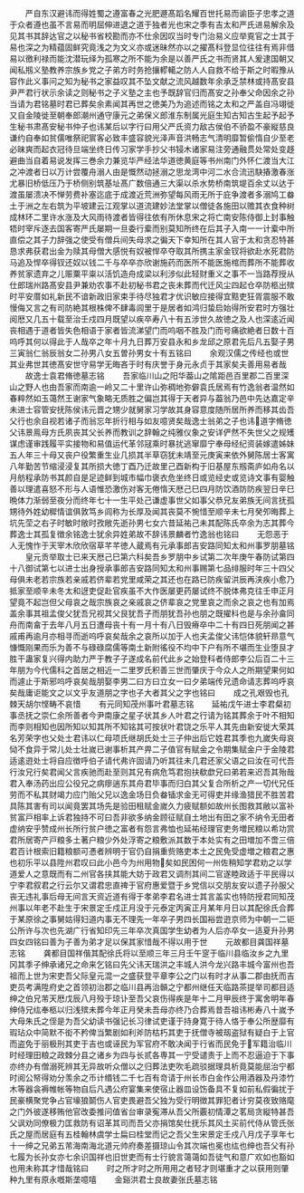 <!-- { "loadSidebar": true } -->
　　严自东汉避讳而得姓蜀之遵富春之光肥遯髙蹈名耀百世托易而谕臣子忠孝之道于众者遵也虽不言易而明屈伸进退之道于独者光也宋之季有吉太和严氏进易解余及见其书其辞达官之以秘书省校勘而亦不仕余因叹当时专门治易义应举覔官之士其于易也深之为精蕴固鲜究竟浅之为文义亦或迷昧然亦以之擢髙科登显位往往有焉非借易以徼利禄而能沈潜玩绎为孤寒之所不能为余是以善严氏之书而贤其人爰逮国朝又闻私剏义塾教养宗族乡党之子弟方时务抢攘轇轕之防人人自救不给于斯之时暇豫从容作此义事问之知为秘书之家益叹其不坠文献之流风越数年余承乏禁林或持髙安县尹严君行状示余读之则秘书之子义塾之主也予既辞官归而髙安之孙奉父命因余之孙当请为君铭墓时君已葬矣余素闻其再世之徳美乃为追述而铭之太和之严盖自冯翊徙又自金陵徙至朝奉郎潮州通守康元之弟保义郎淮东制属光庭生知古知古生起予起予生秘书肃髙安秘书仲子也讳某后以字行曰用父严氏资力敌古侯伯不骄盈不豪縦慈良谦约自奉如贫儒唯祭祀賔客必致丰盛容貌光泽声音洪畅志气清明靡暂偷惰自少至老必昧爽而起衣冠待旦端坐终日传习家学手抄父书锓木诸家易注旁通融贯处常处变趍避曲当自着易说发挥三巻余力兼览华严经法华道徳黄庭等书州南门外怀仁渡当大江之冲渡者日以万计尝覆舟溺人由是慨然动拯溺之思龙湾中河二水合流迅駃摏激春涨尤暴旧桥低压乃于桥侧别筑基址髙广数倍通三大渠以杀水势桥南筑堤百余丈以达于渡虽屡溃决不惮劳费补塞迄底于成渡近荒洲弥望每风雨无所于庇争渡者多溺鸠工畚土于洲之左右筑为平坡建云江观掌以道流建妙法堂掌以僧徒各施田以赡其衣食种树成林环二里许水涨及大风雨待渡者皆得往依有所休息宋之将亡南安陈侍御上封事触牾时宰斥逐去国客寄严氏屡期一旦委行槖而别莫知所终在后其子入南一一计槖中所直偿之其子力辞强之使受有僧兵间失母求之徧天下幸知所在其人官于太和贪忍特甚恳求弗获君出金为赎其母僧大感悦有奴被悍卒夺取其所携主家金钗将欲赴水死君防马追及悍卒得钗还奴以钱二千与卒卒亦欣谢施药而医所不能医施棺而葬所不能葬收养贫家遗弃之儿赈粟平粜以活饥造舟成梁以利涉似此轻财重义之事不一当路荐授从仕郎瑞州路髙安县尹兼劝农事不赴初秘书君之丧未葬而代迁风尘四起仓卒防柩出殡时平安厝如礼新民不谙新政旧家束手待尽独君才优识敏应接得宜黠吏狂胥震服不敢慢侮又言之有司防絶其根株俾不肆毒闾里于是居者如鸿归蛰启始得所安君时方强壮阅厯又几五十载至治壬戍四月既望以疾卒寿八十有五涉世久故徳之及人也深逺近闻丧相遇于道者皆失色相语于家者皆流涕望门而呜咽不胜及门而号痛欲絶者日数十百呜呼其何以得此于人哉卒之年十月九日葬万安县永和乡龙邱之原君先后凡五娶子男三寅翁仁翁辰翁女二孙男八女五曽孙男女十有五铭曰
　　余观汉儒之传经也或世其业弗世其徳髙安世守易学无晦吝于时有庆誉于身元永贞于其家矣夫善用易者哉
　　故逸士袁君脩徳墓志铭
　　吾家临川山之阳华葢山之隂距邑百里郡二百里深山之野人也由吾家而南逾一岭又二十里许山弥稠地弥僻袁氏居焉有竹逸翁者温然如春粹然如玉蔼然王谢家气象略无质胜之偏岂其得于天者异与葢翁乃邑中先达嘉定辛未进士容管安抚陈侯讳元晋之甥少就舅家习学故其身容意度随所居所养而移其齿吾父行也余自视若诸子而翁忘年折行相与如友噫贤矣哉逸士翁弟之子也讳道字脩徳父讳景鳯母方氏夙丧其父长养而教训之辞翰之纯雅仪象之安详俨然不失世父之规矱谋虑谨审践履平实接物和易值运代革邻冦乘时暴扰逃窜靡宁奉母经纪资装嫁遣姊妹五人年三十母又丧户役繁重生业几损其半草窃犹未靖至元庚寅来依外舅陈居士客寓八年勤苦节缩浸浸复其所损大徳丁酉乃迁故里己酉新构于旧基屋东剏斋庐如舟名以月舫程承防书其颜自是足迹鲜到城市幅巾褒衣危坐终日或览经史或览诗文事有婴触善以理遣喜怒不形与人语惟恐激伤对客无倦惰天厯己巳四月防饮酒防防疾翌日辛巳晩体力渐弱至夜分而终年七十一生平处己谦虚事世父如事父恭兄友弟族无间言抚孤甥待外姓幼穉情谊俱敦笃乡闾称为长厚及闻其丧莫不惋惜至顺辛未七月癸夘晦葬上坑先茔之右子时敏时敞时孜敞先逝孙男七女六昔延祐己未其配陈氏卒余为志其葬今葬逸士其孤复徴余铭逸士犹余异姓弟故不辞讳景麟者竹逸翁也铭曰
　　无怨恶于人无愧怍于天宰木欣欣宿草芊芊徳人蔵焉有元承事郎吉安路同知太和州事罗朋墓铭
　　皇元贡举取士已来天厯己巳第六科矣吾乡罗朋中乡试第二次年庚午春防试第四十八御试第七以进士出身授承事郎吉安路同知太和州事赐第七品绯服时年三十四父母俱未老若宗族若亲戚若侪辈若党里咸荣之其还也在路已防疾留洪辰再浃疾小愈乃抵家至顺辛未冬太和迓吏促赴官疾虽不大作医屡更药屡试终不脱体弗克往壬申正月望竟不起岂但父母哀之哉宗族哀之亲戚哀之侪辈哀之党里哀之而余之哀之也有加焉盖余事其祖孟俊父犹吾兄视其父艮犹吾子而朋犹吾孙也朋之既擢科也是与余孙畣同舟而南畣于去年八月五日遭母丧十有一月十有八日毁瘠卒中二十有四日死朋闻之甚戚甫再逾月亦相寻而逝呜呼哀矣哉余之哀所以加于人也夫孟俊父讳恺体貌轩昻意气慷慨刚果而乐为善不与碌碌腐儒等南土新附徭役不均中下户有所不堪而生业堕艮才胜干蛊家复兴得内助力严于教子子遂成名前代此乡之始登科者侍郎李公后百二十三年朋为今代儒科之首居之相近一二里罗氏积善三世而肇庆于今众人之所期望果何如而遽止于斯邪呜呼哀矣哉朋娶李男二曰方曰立女一曰夕弟端传兄遗命请志葬呜呼哀矣哉庸讵能文之以文乎友道朋之字也子大者其父之字也铭曰
　　成之孔艰毁也孔棘天胡尔悭畴不哀惜
　　有元同知茂州事叶君墓志铭
　　延祐戊午进士李君粲初事丞抚之崇仁余所善者今尹南康之星子状其乡人叶君之行请为铭其葬余于叶不相知而李则相知也因所知以知其所不知铭其可按状叶君饶之乐平人其先由新安徙大荣其名芳荣字也父处士君讳以仁母项氏继胡氏处士三子仲出后它姓君其季也九嵗失母哀恸不食异于常儿处士壮嵗已谢事析其产畀二子值官有赋金之令期集赋金户于金陵君适逺逰处士将自应徴呼伯子请代弗许固请乃听其往未几君还家父语之曰汝在可代吾行汝兄行矣君闻父言疾驰而赴至则其兄有病危笃君抱扶欷歔兄曰弟若来迟吾其殆哉君入奉汤药出应公役兄之病瘳遄东其舟君毕事而归白其父复合所析之产一切代兄任劳而不私其财竭力应门贻父兄以逸金场日负畚锸求金无可得吏并缘渔猎民不胜苦君具陈其害有司以闻竟罢其场先是验田租赋金嵗久力疲赋额如故州长图救其敝以富补贫富戸相率上诉君独持不可曰吾非欲多纳金顾征赋自土地出有田之家不纳令无田者虚纳安乎赞成州长所行贫户徳之富者有怨言弗恤也延祐经理官吏务増民粮以希功赏君所居寄产戸粮多土著户粮少外处浮寄之粮敷派其数于本处实有之田増加不啻三倍君百计根索旧籍粮额可慿者辨明于官仍自捐重赀赂吏本土之民免受虚増之粮君之惠也初乐平以县陞州君叹曰此小邑今为州用物矣如民困何一州佐稍知学君劝之以学道爱人之意既而有二州官各挟其能大妨于政君又调剂其间二官遂睦政适于平民得以宁李君叙君之行云尔又谓君忠直禆于官府惠爱暨于乡党信以交朋友安以遗子孙服父丧无违礼事后母无间言天资近道有得于孝弟李君名进士其言盖实也特防授君同知茂州事以年老不赴生于宋景定壬戍正月没于元泰定丙寅正月某年月日以其配徐氏合葬于某原徐之事舅姑得妇道内事无不理先一年卒子男四长国裕尝逰京师为中朝一二钜公所许与次也先湖广行省知印先三年卒次真国学生幼者为人后亦卒女一适夏升孙男四女四铭曰善为子善为弟才足以保其家惜哉不得以用于世
　　元故都目龚国祥墓志铭
　　龚都目国祥偕其配徐氏将以至顺三年三月壬午窆于临川县临汝乡之九里冈其季子绅承诸兄之命来乞铭曰先父讳天瑞洪之丰城人洪今龙兴路丰城今富州也吾祖而上世为宋吏吾父际皇元混一之盛获登平章李公之门以有时才从事二郡由抚而吉吏员考满陞府史之首领初治郡之临川县再治贑之宁都州继任天临路茶提举司都目适绅之伯兄芾天厯戊辰八月殁于琼讣至吾父哀伤得疾是年十二月甲辰终于寓舍明年春绅侍兄纮奉柩以归浅殡未葬今年正月癸未吾母亦终乃合葬焉昔吾祖讳彬寿八十嵗予大母朱氏之侄是为吾父幼读书强记长习律试吏谨于持身寛于待人恪于奉公所歴靡有瑕玷众中简默不衒不矜俾当繁剧如利斧防枯朽其吏于抚僧寺被刼盗狱有疑白于上官而盗免于丽极刑其吏于吉也或诬民为军官府不敢决闻于行省而民免于军籍治临川时经理田粮之政棘分县之诸乡为四与长贰各専其一宁受谴责于上而不忍逼迫于下事亦终办有僧溺死辨其无异故听众僧以之归葬法吏吹毛疏驳据理具析竟莫能屈治宁都时阅公帑得劝分羡余之币计缗钱二千七百有竒请于州长市白金作公用酒器及丹漆竹木等器衾褥帷帐等物自后凡遇公府宴集来使宿止器皿设饬备具不复如前私假徧扰于民豪横聚党争占官壕狼鬬伤人官吏畏避吾父独为受行明徴其罪犯者计穷莫夜致赂麾之门外彼遂移贿他官改委推问值省台审录寃滞从吾父所覈初情潭之茗局贪縦特甚吾父讽劝同僚极力匡救防有诏革其司而吾父亦捐馆矣仕抚乐其风土买前代侍从管氏张氏之屋而居庭有五桂翰林虞学士扁曰桂堂而记之吾父生宋景定壬戍八月戊子享年七十一绅之兄弟五芾海南海北道元帅府奏差摄琼山令其次端也冕也纮也绅也吾父有孙七履为长孙女亦七余识国祥也旧世吏而有士行貌言蔼蔼如吾徒气和意广欢如也豁如也用未称其才惜哉铭曰
　　时之所才时之所用用之者轻才则堪重才之以获用则肇种九里有原永嘅斯垄噫嘻
　　金谿洪君士良故妻张氏墓志铭
